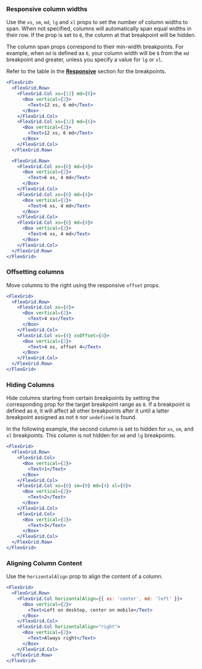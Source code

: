 ### Responsive column widths

Use the `xs`, `sm`, `md`, `lg` and `xl` props to set the number of column widths to span. When not specified,
columns will automatically span equal widths in their row. If the prop is set to `0`, the column at that breakpoint will be hidden.

The column span props correspond to their min-width breakpoints. For example, when `md` is defined as `6`, your column
width will be `6` from the `md` breakpoint and greater, unless you specify a value for `lg` or `xl`.

Refer to the table in the [**Responsive**](#/Layout?id=responsive) section for the breakpoints.

```jsx { "props": { "className": "docs_full-width-playground docs_flex-grid-coloring" } }
<FlexGrid>
  <FlexGrid.Row>
    <FlexGrid.Col xs={12} md={6}>
      <Box vertical={2}>
        <Text>12 xs, 6 md</Text>
      </Box>
    </FlexGrid.Col>
    <FlexGrid.Col xs={12} md={6}>
      <Box vertical={2}>
        <Text>12 xs, 6 md</Text>
      </Box>
    </FlexGrid.Col>
  </FlexGrid.Row>

  <FlexGrid.Row>
    <FlexGrid.Col xs={6} md={4}>
      <Box vertical={2}>
        <Text>6 xs, 4 md</Text>
      </Box>
    </FlexGrid.Col>
    <FlexGrid.Col xs={6} md={4}>
      <Box vertical={2}>
        <Text>6 xs, 4 md</Text>
      </Box>
    </FlexGrid.Col>
    <FlexGrid.Col xs={6} md={4}>
      <Box vertical={2}>
        <Text>6 xs, 4 md</Text>
      </Box>
    </FlexGrid.Col>
  </FlexGrid.Row>
</FlexGrid>
```

### Offsetting columns

Move columns to the right using the responsive `offset` props.

```jsx { "props": { "className": "docs_full-width-playground docs_flex-grid-coloring" } }
<FlexGrid>
  <FlexGrid.Row>
    <FlexGrid.Col xs={4}>
      <Box vertical={2}>
        <Text>4 xs</Text>
      </Box>
    </FlexGrid.Col>
    <FlexGrid.Col xs={4} xsOffset={4}>
      <Box vertical={2}>
        <Text>4 xs, offset 4</Text>
      </Box>
    </FlexGrid.Col>
  </FlexGrid.Row>
</FlexGrid>
```

### Hiding Columns

Hide columns starting from certain breakpoints by setting the corresponding prop for the target breakpoint range as `0`. If a breakpoint is defined as `0`, it will affect all other breakpoints after it until a latter breakpoint assigned as not `0` nor `undefined` is found.

In the following example, the second column is set to hidden for `xs`, `sm`, and `xl` breakpoints. This column is not hidden for `md` and `lg` breakpoints.

```jsx { "props": { "className": "docs_full-width-playground docs_flex-grid-coloring" } }
<FlexGrid>
  <FlexGrid.Row>
    <FlexGrid.Col>
      <Box vertical={2}>
        <Text>1</Text>
      </Box>
    </FlexGrid.Col>
    <FlexGrid.Col xs={0} sm={0} md={4} xl={0}>
      <Box vertical={2}>
        <Text>2</Text>
      </Box>
    </FlexGrid.Col>
    <FlexGrid.Col>
      <Box vertical={2}>
        <Text>3</Text>
      </Box>
    </FlexGrid.Col>
  </FlexGrid.Row>
</FlexGrid>
```

### Aligning Column Content

Use the `horizontalAlign` prop to align the content of a column.

```jsx { "props": { "className": "docs_full-width-playground docs_flex-grid-coloring" } }
<FlexGrid>
  <FlexGrid.Row>
    <FlexGrid.Col horizontalAlign={{ xs: 'center', md: 'left' }}>
      <Box vertical={2}>
        <Text>Left on desktop, center on mobile</Text>
      </Box>
    </FlexGrid.Col>
    <FlexGrid.Col horizontalAlign="right">
      <Box vertical={2}>
        <Text>Always right</Text>
      </Box>
    </FlexGrid.Col>
  </FlexGrid.Row>
</FlexGrid>
```
